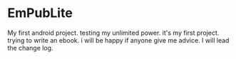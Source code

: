 # EmPubLite
My first android project. testing my unlimited power.
it's my first project. trying to write an ebook. i will be happy if anyone give me advice. 
I will lead the change log.
